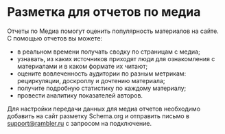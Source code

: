 # Разметка для отчетов по медиа

Отчеты по Медиа помогут оценить популярность материалов на сайте. С помощью отчетов вы можете:&#x20;

* в реальном времени получать сводку по страницам с медиа;
* узнавать, из каких источников приходят люди для ознакомления с материалами и в каком формате их читают;
* оцените вовлеченность аудитории по разным метрикам: рециркуляции, доскроллу и дочтению материала;
* получите подробную статистику по каждому материалу;
* провести аналитику показателей авторов.&#x20;

Для настройки передачи данных для медиа отчетов необходимо добавить на сайт разметку Schema.org и отправить письмо в [support@rambler.ru](mailto:support@rambler.ru) с запросом на подключение.
